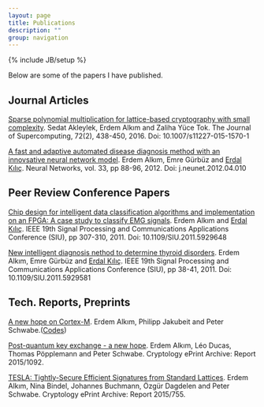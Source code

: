 ```yaml
---
layout: page
title: Publications
description: ""
group: navigation
---
```

{% include JB/setup %}

Below are some of the papers I have published.

## Journal Articles

[Sparse polynomial multiplication for lattice-based cryptography with small complexity][smlb]. Sedat Akleylek, Erdem Alkım and Zaliha Yüce Tok. The Journal of Supercomputing, 72(2), 438-450, 2016. Doi: 10.1007/s11227-015-1570-1


[A fast and adaptive automated disease diagnosis method with an innovsative neural network model][nn1]. Erdem Alkım, Emre Gürbüz and [Erdal Kılıç][ekilic]. Neural Networks, vol. 33, pp 88-96, 2012. Doi: j.neunet.2012.04.010

## Peer Review Conference Papers

[Chip design for intelligent data classification algorithms and implementation on an FPGA: A case study to classify EMG signals][siu1]. Erdem Alkım and [Erdal Kılıç][ekilic]. IEEE 19th Signal Processing and Communications Applications Conference (SIU), pp 307-310, 2011. Doi: 10.1109/SIU.2011.5929648

[New intelligent diagnosis nethod to determine thyroid disorders][siu2]. Erdem Alkım, Emre Gürbüz and [Erdal Kılıç][ekilic]. IEEE 19th Signal Processing and Communications Applications Conference (SIU), pp 38-41, 2011. Doi: 10.1109/SIU.2011.5929581

## Tech. Reports, Preprints

[A new hope on Cortex-M][newhopearm]. Erdem Alkım, Philipp Jakubeit and Peter Schwabe.([Codes][newhopearmcodes])

[Post-quantum key exchange - a new hope][newhope]. Erdem Alkım, Léo Ducas, Thomas Pöpplemann and Peter Schwabe. Cryptology ePrint Archive: Report 2015/1092.

[TESLA: Tightly-Secure Efficient Signatures from Standard Lattices][tesla]. Erdem Alkım, Nina Bindel, Johannes Buchmann, Özgür Dagdelen and Peter Schwabe. Cryptology ePrint Archive: Report 2015/755.


[ekilic]:http://ilkadim.omu.edu.tr/~ekilic/
[smlb]:http://dx.doi.org/10.1007/s11227-015-1570-1
[nn1]:http://dx.doi.org/10.1016/j.neunet.2012.04.010
[siu1]:http://dx.doi.org/10.1109/SIU.2011.5929648
[siu2]:http://dx.doi.org/10.1109/SIU.2011.5929581
[tesla]:https://eprint.iacr.org/2015/755
[newhope]:https://eprint.iacr.org/2015/1092
[newhopearm]:http://ia.cr/2016/758
[newhopearmcodes]:https://github.com/erdemalkim/newhopearm
